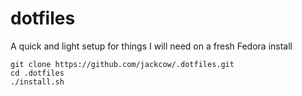 # dotfiles

A quick and light setup for things I will need on a fresh Fedora install

```
git clone https://github.com/jackcow/.dotfiles.git
cd .dotfiles
./install.sh
```